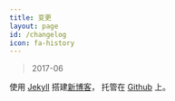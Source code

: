 ```yaml
---
title: 变更
layout: page
id: /changelog
icon: fa-history
---
```


> 2017-06

使用 [Jekyll](http://jekyllrb.com/) 搭建[新博客](http://elainte.github.io)，
托管在 [Github](https://github.com) 上。
